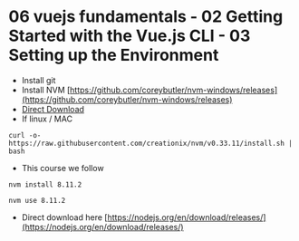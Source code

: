 # 06 vuejs fundamentals - 02 Getting Started with the Vue.js CLI - 03 Setting up the Environment

- Install git
- Install NVM
	[https://github.com/coreybutler/nvm-windows/releases](https://github.com/coreybutler/nvm-windows/releases)
- [Direct Download](https://github.com/coreybutler/nvm-windows/releases/download/1.1.6/nvm-setup.zip)
- If linux / MAC
```shell
curl -o- https://raw.githubusercontent.com/creationix/nvm/v0.33.11/install.sh | bash
```
- This course we follow
```shell
nvm install 8.11.2

nvm use 8.11.2
```
- Direct download here [https://nodejs.org/en/download/releases/](https://nodejs.org/en/download/releases/)